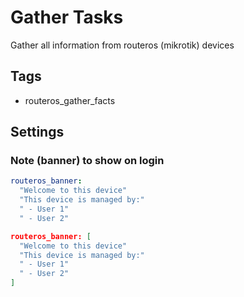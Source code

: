 # Gather Tasks

Gather all information from routeros (mikrotik) devices

## Tags

- routeros_gather_facts

## Settings

### Note (banner) to show on login

```yaml
routeros_banner:
  "Welcome to this device"
  "This device is managed by:"
  " - User 1"
  " - User 2"
```

```json
routeros_banner: [
  "Welcome to this device"
  "This device is managed by:"
  " - User 1"
  " - User 2"
]
```